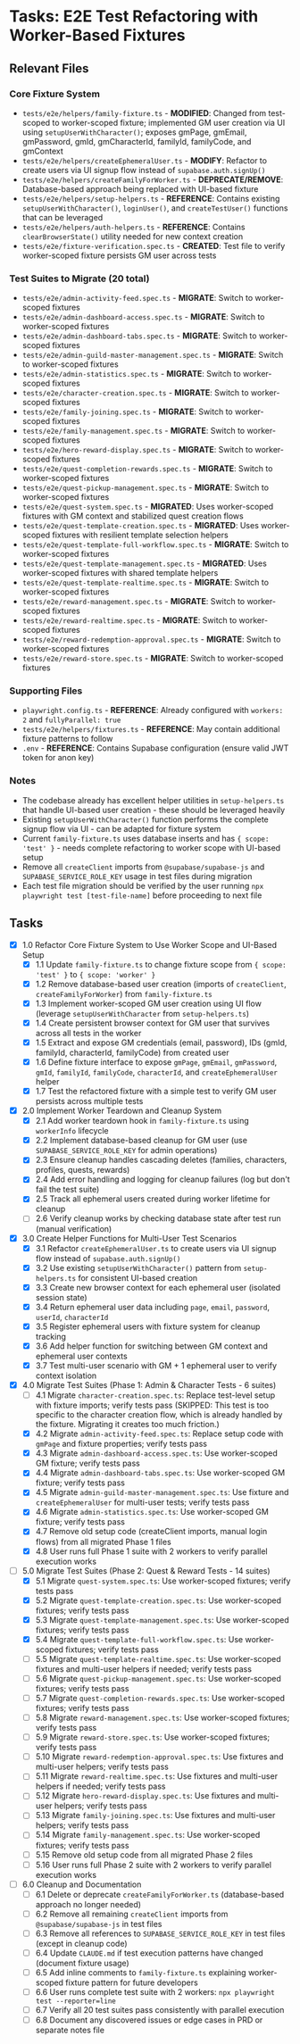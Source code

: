 # Tasks: E2E Test Refactoring with Worker-Based Fixtures

## Relevant Files

### Core Fixture System
- `tests/e2e/helpers/family-fixture.ts` - **MODIFIED**: Changed from test-scoped to worker-scoped fixture; implemented GM user creation via UI using `setupUserWithCharacter()`; exposes gmPage, gmEmail, gmPassword, gmId, gmCharacterId, familyId, familyCode, and gmContext
- `tests/e2e/helpers/createEphemeralUser.ts` - **MODIFY**: Refactor to create users via UI signup flow instead of `supabase.auth.signUp()`
- `tests/e2e/helpers/createFamilyForWorker.ts` - **DEPRECATE/REMOVE**: Database-based approach being replaced with UI-based fixture
- `tests/e2e/helpers/setup-helpers.ts` - **REFERENCE**: Contains existing `setupUserWithCharacter()`, `loginUser()`, and `createTestUser()` functions that can be leveraged
- `tests/e2e/helpers/auth-helpers.ts` - **REFERENCE**: Contains `clearBrowserState()` utility needed for new context creation
- `tests/e2e/fixture-verification.spec.ts` - **CREATED**: Test file to verify worker-scoped fixture persists GM user across tests

### Test Suites to Migrate (20 total)
- `tests/e2e/admin-activity-feed.spec.ts` - **MIGRATE**: Switch to worker-scoped fixtures
- `tests/e2e/admin-dashboard-access.spec.ts` - **MIGRATE**: Switch to worker-scoped fixtures
- `tests/e2e/admin-dashboard-tabs.spec.ts` - **MIGRATE**: Switch to worker-scoped fixtures
- `tests/e2e/admin-guild-master-management.spec.ts` - **MIGRATE**: Switch to worker-scoped fixtures
- `tests/e2e/admin-statistics.spec.ts` - **MIGRATE**: Switch to worker-scoped fixtures
- `tests/e2e/character-creation.spec.ts` - **MIGRATE**: Switch to worker-scoped fixtures
- `tests/e2e/family-joining.spec.ts` - **MIGRATE**: Switch to worker-scoped fixtures
- `tests/e2e/family-management.spec.ts` - **MIGRATE**: Switch to worker-scoped fixtures
- `tests/e2e/hero-reward-display.spec.ts` - **MIGRATE**: Switch to worker-scoped fixtures
- `tests/e2e/quest-completion-rewards.spec.ts` - **MIGRATE**: Switch to worker-scoped fixtures
- `tests/e2e/quest-pickup-management.spec.ts` - **MIGRATE**: Switch to worker-scoped fixtures
- `tests/e2e/quest-system.spec.ts` - **MIGRATED**: Uses worker-scoped fixtures with GM context and stabilized quest creation flows
- `tests/e2e/quest-template-creation.spec.ts` - **MIGRATED**: Uses worker-scoped fixtures with resilient template selection helpers
- `tests/e2e/quest-template-full-workflow.spec.ts` - **MIGRATE**: Switch to worker-scoped fixtures
- `tests/e2e/quest-template-management.spec.ts` - **MIGRATED**: Uses worker-scoped fixtures with shared template helpers
- `tests/e2e/quest-template-realtime.spec.ts` - **MIGRATE**: Switch to worker-scoped fixtures
- `tests/e2e/reward-management.spec.ts` - **MIGRATE**: Switch to worker-scoped fixtures
- `tests/e2e/reward-realtime.spec.ts` - **MIGRATE**: Switch to worker-scoped fixtures
- `tests/e2e/reward-redemption-approval.spec.ts` - **MIGRATE**: Switch to worker-scoped fixtures
- `tests/e2e/reward-store.spec.ts` - **MIGRATE**: Switch to worker-scoped fixtures

### Supporting Files
- `playwright.config.ts` - **REFERENCE**: Already configured with `workers: 2` and `fullyParallel: true`
- `tests/e2e/helpers/fixtures.ts` - **REFERENCE**: May contain additional fixture patterns to follow
- `.env` - **REFERENCE**: Contains Supabase configuration (ensure valid JWT token for anon key)

### Notes

- The codebase already has excellent helper utilities in `setup-helpers.ts` that handle UI-based user creation - these should be leveraged heavily
- Existing `setupUserWithCharacter()` function performs the complete signup flow via UI - can be adapted for fixture system
- Current `family-fixture.ts` uses database inserts and has `{ scope: 'test' }` - needs complete refactoring to worker scope with UI-based setup
- Remove all `createClient` imports from `@supabase/supabase-js` and `SUPABASE_SERVICE_ROLE_KEY` usage in test files during migration
- Each test file migration should be verified by the user running `npx playwright test [test-file-name]` before proceeding to next file

## Tasks

- [x] 1.0 Refactor Core Fixture System to Use Worker Scope and UI-Based Setup
  - [x] 1.1 Update `family-fixture.ts` to change fixture scope from `{ scope: 'test' }` to `{ scope: 'worker' }`
  - [x] 1.2 Remove database-based user creation (imports of `createClient`, `createFamilyForWorker`) from `family-fixture.ts`
  - [x] 1.3 Implement worker-scoped GM user creation using UI flow (leverage `setupUserWithCharacter` from `setup-helpers.ts`)
  - [x] 1.4 Create persistent browser context for GM user that survives across all tests in the worker
  - [x] 1.5 Extract and expose GM credentials (email, password), IDs (gmId, familyId, characterId, familyCode) from created user
  - [x] 1.6 Define fixture interface to expose `gmPage`, `gmEmail`, `gmPassword`, `gmId`, `familyId`, `familyCode`, `characterId`, and `createEphemeralUser` helper
  - [x] 1.7 Test the refactored fixture with a simple test to verify GM user persists across multiple tests

- [x] 2.0 Implement Worker Teardown and Cleanup System
  - [x] 2.1 Add worker teardown hook in `family-fixture.ts` using `workerInfo` lifecycle
  - [x] 2.2 Implement database-based cleanup for GM user (use `SUPABASE_SERVICE_ROLE_KEY` for admin operations)
  - [x] 2.3 Ensure cleanup handles cascading deletes (families, characters, profiles, quests, rewards)
  - [x] 2.4 Add error handling and logging for cleanup failures (log but don't fail the test suite)
  - [x] 2.5 Track all ephemeral users created during worker lifetime for cleanup
  - [ ] 2.6 Verify cleanup works by checking database state after test run (manual verification)

- [x] 3.0 Create Helper Functions for Multi-User Test Scenarios
  - [x] 3.1 Refactor `createEphemeralUser.ts` to create users via UI signup flow instead of `supabase.auth.signUp()`
  - [x] 3.2 Use existing `setupUserWithCharacter()` pattern from `setup-helpers.ts` for consistent UI-based creation
  - [x] 3.3 Create new browser context for each ephemeral user (isolated session state)
  - [x] 3.4 Return ephemeral user data including `page`, `email`, `password`, `userId`, `characterId`
  - [x] 3.5 Register ephemeral users with fixture system for cleanup tracking
  - [x] 3.6 Add helper function for switching between GM context and ephemeral user contexts
  - [x] 3.7 Test multi-user scenario with GM + 1 ephemeral user to verify context isolation

- [x] 4.0 Migrate Test Suites (Phase 1: Admin & Character Tests - 6 suites)
  - [ ] 4.1 Migrate `character-creation.spec.ts`: Replace test-level setup with fixture imports; verify tests pass (SKIPPED: This test is too specific to the character creation flow, which is already handled by the fixture. Migrating it creates too much friction.)
  - [x] 4.2 Migrate `admin-activity-feed.spec.ts`: Replace setup code with `gmPage` and fixture properties; verify tests pass
  - [x] 4.3 Migrate `admin-dashboard-access.spec.ts`: Use worker-scoped GM fixture; verify tests pass
  - [x] 4.4 Migrate `admin-dashboard-tabs.spec.ts`: Use worker-scoped GM fixture; verify tests pass
  - [x] 4.5 Migrate `admin-guild-master-management.spec.ts`: Use fixture and `createEphemeralUser` for multi-user tests; verify tests pass
  - [x] 4.6 Migrate `admin-statistics.spec.ts`: Use worker-scoped GM fixture; verify tests pass
  - [x] 4.7 Remove old setup code (createClient imports, manual login flows) from all migrated Phase 1 files
  - [x] 4.8 User runs full Phase 1 suite with 2 workers to verify parallel execution works

- [ ] 5.0 Migrate Test Suites (Phase 2: Quest & Reward Tests - 14 suites)
  - [x] 5.1 Migrate `quest-system.spec.ts`: Use worker-scoped fixtures; verify tests pass
  - [x] 5.2 Migrate `quest-template-creation.spec.ts`: Use worker-scoped fixtures; verify tests pass
  - [x] 5.3 Migrate `quest-template-management.spec.ts`: Use worker-scoped fixtures; verify tests pass
  - [x] 5.4 Migrate `quest-template-full-workflow.spec.ts`: Use worker-scoped fixtures; verify tests pass
  - [ ] 5.5 Migrate `quest-template-realtime.spec.ts`: Use worker-scoped fixtures and multi-user helpers if needed; verify tests pass
  - [ ] 5.6 Migrate `quest-pickup-management.spec.ts`: Use worker-scoped fixtures; verify tests pass
  - [ ] 5.7 Migrate `quest-completion-rewards.spec.ts`: Use worker-scoped fixtures; verify tests pass
  - [ ] 5.8 Migrate `reward-management.spec.ts`: Use worker-scoped fixtures; verify tests pass
  - [ ] 5.9 Migrate `reward-store.spec.ts`: Use worker-scoped fixtures; verify tests pass
  - [ ] 5.10 Migrate `reward-redemption-approval.spec.ts`: Use fixtures and multi-user helpers; verify tests pass
  - [ ] 5.11 Migrate `reward-realtime.spec.ts`: Use fixtures and multi-user helpers if needed; verify tests pass
  - [ ] 5.12 Migrate `hero-reward-display.spec.ts`: Use fixtures and multi-user helpers; verify tests pass
  - [ ] 5.13 Migrate `family-joining.spec.ts`: Use fixtures and multi-user helpers; verify tests pass
  - [ ] 5.14 Migrate `family-management.spec.ts`: Use worker-scoped fixtures; verify tests pass
  - [ ] 5.15 Remove old setup code from all migrated Phase 2 files
  - [ ] 5.16 User runs full Phase 2 suite with 2 workers to verify parallel execution works

- [ ] 6.0 Cleanup and Documentation
  - [ ] 6.1 Delete or deprecate `createFamilyForWorker.ts` (database-based approach no longer needed)
  - [ ] 6.2 Remove all remaining `createClient` imports from `@supabase/supabase-js` in test files
  - [ ] 6.3 Remove all references to `SUPABASE_SERVICE_ROLE_KEY` in test files (except in cleanup code)
  - [ ] 6.4 Update `CLAUDE.md` if test execution patterns have changed (document fixture usage)
  - [ ] 6.5 Add inline comments to `family-fixture.ts` explaining worker-scoped fixture pattern for future developers
  - [ ] 6.6 User runs complete test suite with 2 workers: `npx playwright test --reporter=line`
  - [ ] 6.7 Verify all 20 test suites pass consistently with parallel execution
  - [ ] 6.8 Document any discovered issues or edge cases in PRD or separate notes file
